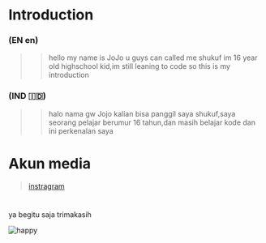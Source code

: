 # Introduction

### (EN  en)
>>hello my name is JoJo u guys can called me shukuf im 16 year old highschool kid,im still leaning to code so this is my introduction

### (IND 🇮🇩)
>>halo nama gw Jojo kalian bisa panggil saya shukuf,saya seorang pelajar berumur 16 tahun,dan masih belajar kode dan ini perkenalan saya

# Akun media
>[instragram](https://www.instagram.com/02_stunt "akun instagram gw")

#
ya begitu saja trimakasih

![happy](https://i.pinimg.com/originals/12/99/9e/12999e9ddf2a3b878e9350eca01f816b.gif)
